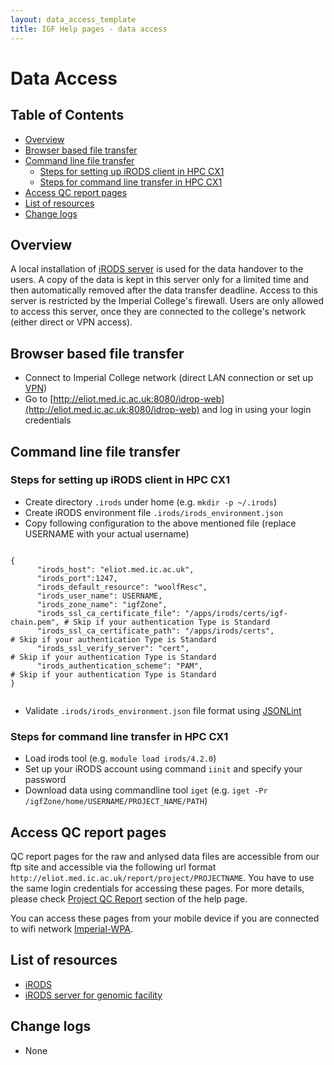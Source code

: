 ```yaml
---
layout: data_access_template
title: IGF Help pages - data access
---
```


# Data Access
## Table of Contents

* [Overview](#overview)
* [Browser based file transfer](#browser-based-file-transfer)
* [Command line file transfer](#command-line-file-transfer)
  * [Steps for setting up iRODS client in HPC CX1](#steps-for-setting-up-irods-client-in-hpc-cx1)
  * [Steps for command line transfer in HPC CX1](#steps-for-command-line-transfer-in-hpc-cx1)
* [Access QC report pages](#access-qc-report-pages)
* [List of resources](#list-of-resources)
* [Change logs](#change-logs)

## Overview

A local installation of [iRODS server](http://eliot.med.ic.ac.uk:8080/idrop-web) is used for the data handover to the users. A copy of the data is kept in this server only for a limited time and then automatically removed after the data transfer deadline. Access to this server is restricted by the Imperial College's firewall.
Users are only allowed to access this server, once they are connected to the college's network (either direct or VPN access).

## Browser based file transfer

* Connect to Imperial College network (direct LAN connection or set up [VPN](https://www.imperial.ac.uk/admin-services/ict/self-service/connect-communicate/remote-access/method/set-up-vpn/))
* Go to [http://eliot.med.ic.ac.uk:8080/idrop-web](http://eliot.med.ic.ac.uk:8080/idrop-web) and log in using your login credentials

## Command line file transfer

### Steps for setting up iRODS client in HPC CX1 

* Create directory `.irods` under home (e.g. `mkdir -p ~/.irods`)
* Create iRODS environment file `.irods/irods_environment.json`
* Copy following configuration to the above mentioned file (replace USERNAME with your actual username)

<pre><code>
{
      "irods_host": "eliot.med.ic.ac.uk",
      "irods_port":1247,
      "irods_default_resource": "woolfResc",
      "irods_user_name": USERNAME,
      "irods_zone_name": "igfZone", 
      "irods_ssl_ca_certificate_file": "/apps/irods/certs/igf-chain.pem", # Skip if your authentication Type is Standard
      "irods_ssl_ca_certificate_path": "/apps/irods/certs",               # Skip if your authentication Type is Standard    
      "irods_ssl_verify_server": "cert",                                  # Skip if your authentication Type is Standard
      "irods_authentication_scheme": "PAM",                               # Skip if your authentication Type is Standard
}

</code></pre>

* Validate `.irods/irods_environment.json` file format using [JSONLint](https://jsonlint.com/)

### Steps for command line transfer in HPC CX1

* Load irods tool (e.g. `module load irods/4.2.0`)
* Set up your iRODS account using command `iinit` and specify your password
* Download data using commandline tool  `iget` (e.g. `iget -Pr /igfZone/home/USERNAME/PROJECT_NAME/PATH`)

## Access QC report pages

QC report pages for the raw and anlysed data files are accessible from our ftp site and accessible via the following url format `http://eliot.med.ic.ac.uk/report/project/PROJECTNAME`. You have to use the same login credentials for accessing these pages. For more details, please check [Project QC Report](qc_report_page.html) section of the help page.

You can access these pages from your mobile device if you are connected to wifi network [Imperial-WPA](https://www.imperial.ac.uk/admin-services/ict/self-service/connect-communicate/wifi-and-networks/access-wifi/).

## List of resources

* [iRODS](https://irods.org/)
* [iRODS server for genomic facility](http://eliot.med.ic.ac.uk:8080/idrop-web)

## Change logs

* None
